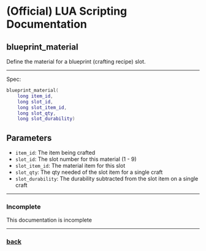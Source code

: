
# (Official) LUA Scripting Documentation

## blueprint_material

Define the material for a blueprint (crafting recipe) slot.

___

Spec:

```lua
blueprint_material(
	long item_id,
	long slot_id,
	long slot_item_id,
	long slot_qty,
	long slot_durability)
```

## Parameters

- `item_id`: The item being crafted
- `slot_id`: The slot number for this material (1 - 9)
- `slot_item_id`: The material item for this slot
- `slot_qty`: The qty needed of the slot item for a single craft
- `slot_durability`: The durability subtracted from the slot item on a single craft

___

### Incomplete

This documentation is incomplete

___

### [back](../other)
